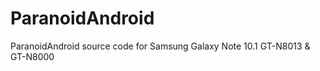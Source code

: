ParanoidAndroid
===============

ParanoidAndroid source code for Samsung Galaxy Note 10.1 GT-N8013 &amp; GT-N8000
